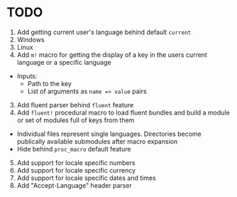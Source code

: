 # TODO
 1. Add getting current user's language behind default `current`
   1. Windows
   2. Linux
 2. Add `m!` macro for getting the display of a key in the users current language or a specific language
   - Inputs:
     - Path to the key
     - List of arguments as `name => value` pairs
 3. Add fluent parser behind `fluent` feature
 4. Add `fluent!` procedural macro to load fluent bundles and build a module or set of modules full of keys from them
   - Individual files represent single languages. Directories become publically available submodules after macro expansion
   - Hide behind `proc_macro` default feature
 5. Add support for locale specific numbers
 6. Add support for locale specific currency
 7. Add support for locale specific dates and times
 8. Add "Accept-Language" header parser